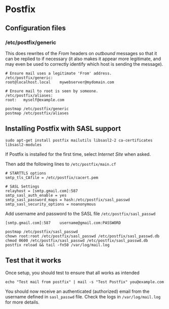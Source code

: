 # Postfix
## Configuration files
### /etc/postfix/generic
This does rewrites of the *From* headers on _outbound_ messages so that it can
be replied to if necessary (it also makes it appear more legitimate, and may
even be used to correctly identify which host is sending the message).

```
# Ensure mail uses a legitimate 'From' address.
/etc/postfix/generic:
root@localhost.local    mywebserver@mydomain.com

# Ensure mail to root is seen by someone.
/etc/postfix/aliases:
root:   myself@example.com

postmap /etc/postfix/generic
postmap /etc/postfix/aliases
```

## Installing Postfix with SASL support
```
sudo apt-get install postfix mailutils libsasl2-2 ca-certificates libsasl2-modules
```

If Postfix is installed for the first time, select _Internet Site_ when asked.

Then add the following lines to `/etc/postfix/main.cf`

```
# STARTTLS options
smtp_tls_CAfile = /etc/postfix/cacert.pem

# SASL Settings
relayhost = [smtp.gmail.com]:587
smtp_sasl_auth_enable = yes
smtp_sasl_password_maps = hash:/etc/postfix/sasl_passwd
smtp_sasl_security_options = noanonymous
```
Add username and password to the SASL file `/etc/postfix/sasl_passwd`
```
[smtp.gmail.com]:587    username@gmail.com:PASSWORD
```

```
postmap /etc/postfix/sasl_passwd
chown root:root /etc/postfix/sasl_passwd /etc/postfix/sasl_passwd.db
chmod 0600 /etc/postfix/sasl_passwd /etc/postfix/sasl_passwd.db
postfix reload && tail -fn50 /var/log/mail.log
```

## Test that it works

Once setup, you should test to ensure that all works as intended
```
echo "Test mail from postfix" | mail -s "Test Postfix" you@example.com
```
You should now receive an authenticated (authorized) email from the username
defined in `sasl_passwd` file. Check the logs in `/var/log/mail.log` for more
details.

